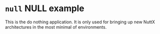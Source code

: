 # `null` NULL example

This is the do nothing application. It is only used for bringing up new
NuttX architectures in the most minimal of environments.
